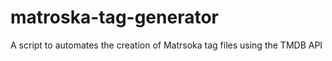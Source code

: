 # matroska-tag-generator
A script to automates the creation of Matrsoka tag files using the TMDB API
